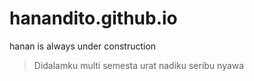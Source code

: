 # hanandito.github.io
hanan is always under construction

> Didalamku multi semesta
> urat nadiku seribu nyawa
